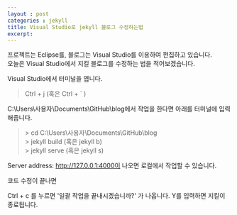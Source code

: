 ```yaml
---
layout : post
categories : jekyll
title: Visual Studio로 jekyll 블로그 수정하는법
excerpt:
---
```


프로젝트는 Eclipse를, 블로그는 Visual Studio를 이용하여 편집하고 있습니다.   
오늘은 Visual Studio에서 지킬 블로그를 수정하는 법을 적어보겠습니다.   

Visual Studio에서 터미널을 엽니다.   
>Ctrl + j (혹은 Ctrl + ` )

C:\Users\사용자\Documents\GitHub\blog에서 작업을 한다면 아래를 터미널에 입력해줍니다.   

>  \> cd C:\Users\사용자\Documents\GitHub\blog   
\> jekyll build (혹은 jekyll b)   
\> jekyll serve (혹은 jekyll s)   

Server address: http://127.0.0.1:4000이 나오면 로컬에서 작업할 수 있습니다.   

코드 수정이 끝나면   

Ctrl + c 를 누르면 '일괄 작업을 끝내시겠습니까?' 가 나옵니다. Y를 입력하면 지킬이 종료됩니다.
